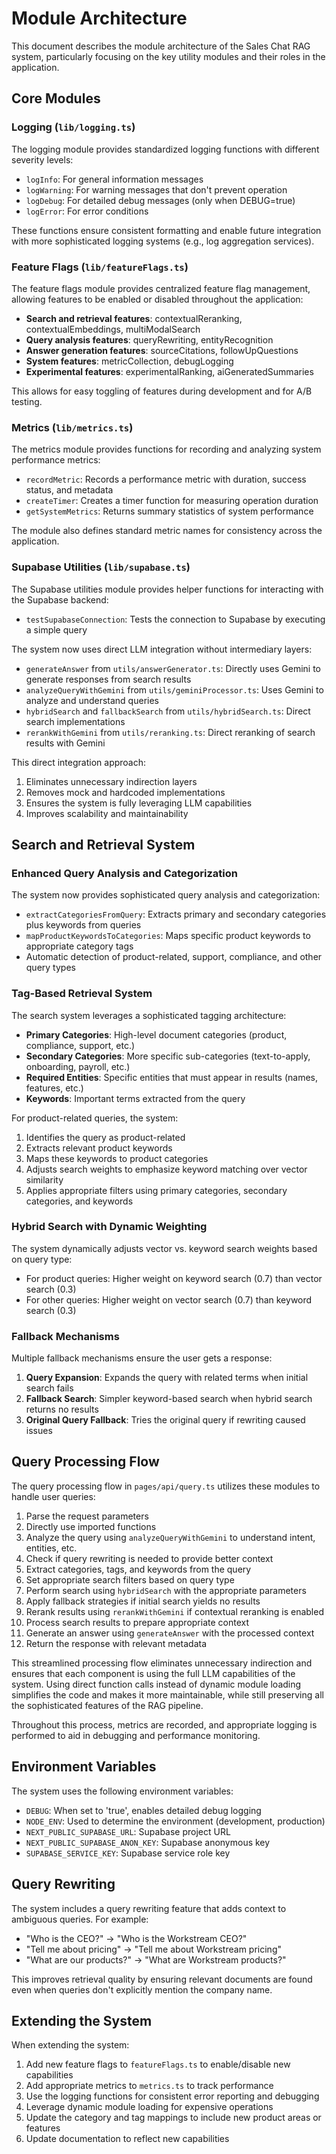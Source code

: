 # Module Architecture

This document describes the module architecture of the Sales Chat RAG system, particularly focusing on the key utility modules and their roles in the application.

## Core Modules

### Logging (`lib/logging.ts`)

The logging module provides standardized logging functions with different severity levels:

- `logInfo`: For general information messages
- `logWarning`: For warning messages that don't prevent operation
- `logDebug`: For detailed debug messages (only when DEBUG=true)
- `logError`: For error conditions

These functions ensure consistent formatting and enable future integration with more sophisticated logging systems (e.g., log aggregation services).

### Feature Flags (`lib/featureFlags.ts`)

The feature flags module provides centralized feature flag management, allowing features to be enabled or disabled throughout the application:

- **Search and retrieval features**: contextualReranking, contextualEmbeddings, multiModalSearch
- **Query analysis features**: queryRewriting, entityRecognition
- **Answer generation features**: sourceCitations, followUpQuestions
- **System features**: metricCollection, debugLogging
- **Experimental features**: experimentalRanking, aiGeneratedSummaries

This allows for easy toggling of features during development and for A/B testing.

### Metrics (`lib/metrics.ts`)

The metrics module provides functions for recording and analyzing system performance metrics:

- `recordMetric`: Records a performance metric with duration, success status, and metadata
- `createTimer`: Creates a timer function for measuring operation duration
- `getSystemMetrics`: Returns summary statistics of system performance

The module also defines standard metric names for consistency across the application.

### Supabase Utilities (`lib/supabase.ts`)

The Supabase utilities module provides helper functions for interacting with the Supabase backend:

- `testSupabaseConnection`: Tests the connection to Supabase by executing a simple query

The system now uses direct LLM integration without intermediary layers:

- `generateAnswer` from `utils/answerGenerator.ts`: Directly uses Gemini to generate responses from search results
- `analyzeQueryWithGemini` from `utils/geminiProcessor.ts`: Uses Gemini to analyze and understand queries
- `hybridSearch` and `fallbackSearch` from `utils/hybridSearch.ts`: Direct search implementations
- `rerankWithGemini` from `utils/reranking.ts`: Direct reranking of search results with Gemini

This direct integration approach:
1. Eliminates unnecessary indirection layers
2. Removes mock and hardcoded implementations
3. Ensures the system is fully leveraging LLM capabilities
4. Improves scalability and maintainability

## Search and Retrieval System

### Enhanced Query Analysis and Categorization

The system now provides sophisticated query analysis and categorization:

- `extractCategoriesFromQuery`: Extracts primary and secondary categories plus keywords from queries
- `mapProductKeywordsToCategories`: Maps specific product keywords to appropriate category tags
- Automatic detection of product-related, support, compliance, and other query types

### Tag-Based Retrieval System

The search system leverages a sophisticated tagging architecture:

- **Primary Categories**: High-level document categories (product, compliance, support, etc.)
- **Secondary Categories**: More specific sub-categories (text-to-apply, onboarding, payroll, etc.)
- **Required Entities**: Specific entities that must appear in results (names, features, etc.)
- **Keywords**: Important terms extracted from the query

For product-related queries, the system:
1. Identifies the query as product-related
2. Extracts relevant product keywords
3. Maps these keywords to product categories
4. Adjusts search weights to emphasize keyword matching over vector similarity
5. Applies appropriate filters using primary categories, secondary categories, and keywords

### Hybrid Search with Dynamic Weighting

The system dynamically adjusts vector vs. keyword search weights based on query type:

- For product queries: Higher weight on keyword search (0.7) than vector search (0.3)
- For other queries: Higher weight on vector search (0.7) than keyword search (0.3)

### Fallback Mechanisms

Multiple fallback mechanisms ensure the user gets a response:

1. **Query Expansion**: Expands the query with related terms when initial search fails
2. **Fallback Search**: Simpler keyword-based search when hybrid search returns no results
3. **Original Query Fallback**: Tries the original query if rewriting caused issues

## Query Processing Flow

The query processing flow in `pages/api/query.ts` utilizes these modules to handle user queries:

1. Parse the request parameters
2. Directly use imported functions
3. Analyze the query using `analyzeQueryWithGemini` to understand intent, entities, etc.
4. Check if query rewriting is needed to provide better context
5. Extract categories, tags, and keywords from the query
6. Set appropriate search filters based on query type
7. Perform search using `hybridSearch` with the appropriate parameters
8. Apply fallback strategies if initial search yields no results
9. Rerank results using `rerankWithGemini` if contextual reranking is enabled
10. Process search results to prepare appropriate context
11. Generate an answer using `generateAnswer` with the processed context
12. Return the response with relevant metadata

This streamlined processing flow eliminates unnecessary indirection and ensures that each component is using the full LLM capabilities of the system. Using direct function calls instead of dynamic module loading simplifies the code and makes it more maintainable, while still preserving all the sophisticated features of the RAG pipeline.

Throughout this process, metrics are recorded, and appropriate logging is performed to aid in debugging and performance monitoring.

## Environment Variables

The system uses the following environment variables:

- `DEBUG`: When set to 'true', enables detailed debug logging
- `NODE_ENV`: Used to determine the environment (development, production)
- `NEXT_PUBLIC_SUPABASE_URL`: Supabase project URL
- `NEXT_PUBLIC_SUPABASE_ANON_KEY`: Supabase anonymous key
- `SUPABASE_SERVICE_KEY`: Supabase service role key

## Query Rewriting

The system includes a query rewriting feature that adds context to ambiguous queries. For example:

- "Who is the CEO?" → "Who is the Workstream CEO?"
- "Tell me about pricing" → "Tell me about Workstream pricing"
- "What are our products?" → "What are Workstream products?"

This improves retrieval quality by ensuring relevant documents are found even when queries don't explicitly mention the company name.

## Extending the System

When extending the system:

1. Add new feature flags to `featureFlags.ts` to enable/disable new capabilities
2. Add appropriate metrics to `metrics.ts` to track performance
3. Use the logging functions for consistent error reporting and debugging
4. Leverage dynamic module loading for expensive operations
5. Update the category and tag mappings to include new product areas or features
6. Update documentation to reflect new capabilities 